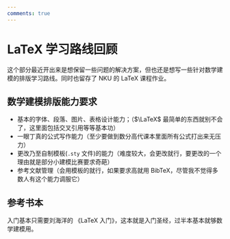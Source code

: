 ```yaml
---
comments: true
---
```

# LaTeX 学习路线回顾
这个部分最近开出来是想保留一些问题的解决方案，但也还是想写一些针对数学建模的排版学习路线。同时也留存了 NKU 的 LaTeX 课程作业。

## 数学建模排版能力要求

- 基本的字体、段落、图片、表格设计能力；（$\LaTeX$ 最简单的东西就别不会了，这里面包括交叉引用等等基本功）
- 一眼丁真的公式写作能力（至少要做到数分高代课本里面所有公式打出来无压力）
- 更改乃至自制模板(`.sty` 文件)的能力（难度较大，会更改就行，要更改的一个理由就是部分小建模比赛要求奇葩）
- 参考文献管理（会用模板的就行，如果要求高就用 BibTeX，尽管我不觉得多数人有这个能力调服它）

## 参考书本
入门基本只需要刘海洋的 《LaTeX 入门》，这本就是入门圣经，过半本基本就够数学建模用。

